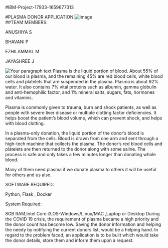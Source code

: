  #IBM-Project-17933-1659677313 
 
#PLASMA DONOR APPLICATION  ![image](https://user-images.githubusercontent.com/104589597/202521855-edf6d3af-3483-4b72-94e0-9e9ceff98790.png)                                                           
                                        ##TEAM MEMBERS:    
 

ANUSHIYA S

BHAVANI P

EZHILAMMAL M

JAYASHREE J
                                     
 
![Your paragraph text](https://user-images.githubusercontent.com/104589597/202517423-ffa48706-a058-40b3-aae0-39c1394bf92c.jpg)
Plasma is the liquid portion of blood. About 55% of our blood is plasma, 
and the remaining 45% are red blood cells, white blood cells and platelets that are suspended in the plasma.
Plasma is about 92% water. It also contains 7% vital proteins such as albumin, 
gamma globulin and anti-hemophilic factor, and 1% mineral salts, sugars, fats, hormones and vitamins.

Plasma is commonly given to trauma, burn and shock patients, 
as well as people with severe liver disease or multiple clotting factor deficiencies.
It helps boost the patient’s blood volume, which can prevent shock, 
and helps with blood clotting.

In a plasma-only donation, the liquid portion of the donor’s blood is separated from the cells. 
Blood is drawn from one arm and sent through a high-tech machine that collects the plasma.
The donor’s red blood cells and platelets are then returned to the donor along with some saline.
The process is safe and only takes a few minutes longer than donating whole blood.

Many of them need plasma if we donate plasma to others it will be useful for others and us also.

SOFTWARE REQUIRED:

Python, Flask , Docker

System Required:

8GB RAM,Intel Core i3,OS-Windows/Linux/MAC ,Laptop or Desktop
During the COVID 19 crisis, the requirement of plasma became a high priority and the donor count has become low.
Saving the donor information and helping the needy by notifying the current donors list, would be a helping hand. 
In regard to the problem faced, an application is to be built which would take the donor details,
store them and inform them upon a request.





